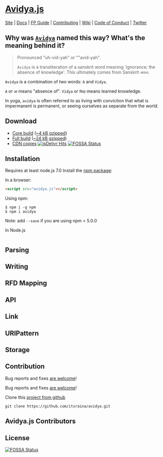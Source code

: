 # [Avidya.js](https://github.com/itsbraina/avidya/README.md)

[Site](https://avidya.js/) |
[Docs](https://avidya.js/docs) |
[FP Guide](https://github.com/itsraina/avidya/wiki/FP-Guide) |
[Contributing](https://github.com/itsraina/avidya/blob/master/.github/CONTRIBUTING.md) |
[Wiki](https://github.com/itsraina/avidya/wiki "Changelog, Roadmap, etc.") |
[Code of Conduct](https://code-of-conduct.openjsf.org) |
[Twitter](https://twitter.com/itsbraina)

## Why was [`Avidya`](https://github.com/itsraina/avidya/README.md) named this way? What's the meaning behind it?

> Pronounced "uh-vid-yah" or ""avid-yah".
>
> `Avidya` is a transliteration of a sanskrit word meaning 'ignorance; the absence of knowledge'. This ultimately comes from Sanskrit `आवधा`.

`Avidya` is a combination of two words: `A` and `Vidya`.

`A` or `आ` means "absence of".
`Vidya` or `विद्या` means learned knowledge.

In yoga, `avidya` is often referred to as living with conviction that what is impermanent is permanent, or seeing ourselves as separate from the world.

## Download

* [Core build](https://raw.githubusercontent.com/itsraina/avidya/master/core.js) ([~4 kB gzipped](https://raw.githubusercontent.com/itsraina/itsraina/master/core.min.js))
* [Full build](https://raw.githubusercontent.com/itsraina/avidya/master/avidya.js) ([~24 kB gzipped](https://raw.githubusercontent.com/itsraina/avidya/master/avidya.min.js))
* [CDN copies](https://www.jsdelivr.com/projects/avidya) [![jsDelivr Hits](https://data.jsdelivr.com/v1/package/npm/avidya/badge)](https://www.jsdelivr.com/package/npm/avidya)
[![FOSSA Status](https://app.fossa.com/api/projects/git%2Bgithub.com%2Fitsraina%2Favidya.svg?type=shield)](https://app.fossa.com/projects/git%2Bgithub.com%2Fitsraina%2Favidya?ref=badge_shield)

## Installation

Requires at least node.js 7.0 Install the [npm package](https://npmjs.org/package/avidya):

In a browser:

```html
<script src="avidya.js"></script>
```

Using npm:

```shell
$ npm i -g npm
$ npm i avidya
```


Note: add `--save` if you are using npm < 5.0.0

In Node.js

```js

```

## Parsing

## Writing

## RFD Mapping

## API

## Link

## URIPattern

## Storage

[JavaScript RDF Interfaces DataFactory interface]: http://rdf.js.org/#datafactory-interface
[rdf-ext]: https://www.npmjs.com/package/rdf-ext

## Contribution

Bug reports and fixes [are welcome](https://github.com/itsraina/avidya/issues)!

Bug reports and fixes [are welcome](https://github.com/itsraina/avidya/issues)!

Clone this [project from github](https://github.com/itsraina/avidya)

    git clone https://github.com/itsraina/avidya.git

[Avidya format]: http://itsraina.github.io/avidyaspec/avidya.html#avidya-format

[MetaFields]: #MetaFields
[Link]: #link

[Error]: https://nodejs.org/api/errors.html
[streams]: http://nodejs.org/api/stream.html

## Avidya.js Contributors


## License
[![FOSSA Status](https://app.fossa.com/api/projects/git%2Bgithub.com%2Fitsraina%2Favidya.svg?type=large)](https://app.fossa.com/projects/git%2Bgithub.com%2Fitsraina%2Favidya?ref=badge_large)